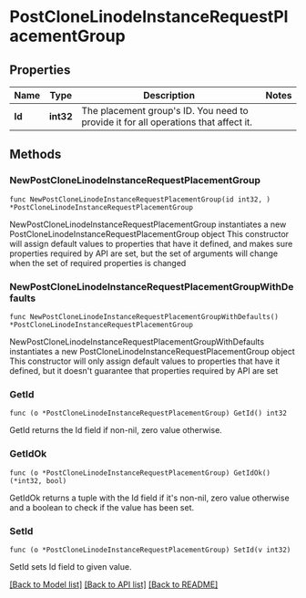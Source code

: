 # PostCloneLinodeInstanceRequestPlacementGroup

## Properties

Name | Type | Description | Notes
------------ | ------------- | ------------- | -------------
**Id** | **int32** | The placement group&#39;s ID. You need to provide it for all operations that affect it. | 

## Methods

### NewPostCloneLinodeInstanceRequestPlacementGroup

`func NewPostCloneLinodeInstanceRequestPlacementGroup(id int32, ) *PostCloneLinodeInstanceRequestPlacementGroup`

NewPostCloneLinodeInstanceRequestPlacementGroup instantiates a new PostCloneLinodeInstanceRequestPlacementGroup object
This constructor will assign default values to properties that have it defined,
and makes sure properties required by API are set, but the set of arguments
will change when the set of required properties is changed

### NewPostCloneLinodeInstanceRequestPlacementGroupWithDefaults

`func NewPostCloneLinodeInstanceRequestPlacementGroupWithDefaults() *PostCloneLinodeInstanceRequestPlacementGroup`

NewPostCloneLinodeInstanceRequestPlacementGroupWithDefaults instantiates a new PostCloneLinodeInstanceRequestPlacementGroup object
This constructor will only assign default values to properties that have it defined,
but it doesn't guarantee that properties required by API are set

### GetId

`func (o *PostCloneLinodeInstanceRequestPlacementGroup) GetId() int32`

GetId returns the Id field if non-nil, zero value otherwise.

### GetIdOk

`func (o *PostCloneLinodeInstanceRequestPlacementGroup) GetIdOk() (*int32, bool)`

GetIdOk returns a tuple with the Id field if it's non-nil, zero value otherwise
and a boolean to check if the value has been set.

### SetId

`func (o *PostCloneLinodeInstanceRequestPlacementGroup) SetId(v int32)`

SetId sets Id field to given value.



[[Back to Model list]](../README.md#documentation-for-models) [[Back to API list]](../README.md#documentation-for-api-endpoints) [[Back to README]](../README.md)


